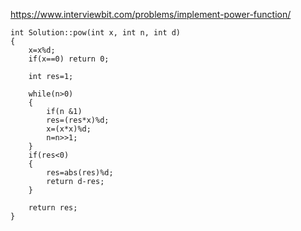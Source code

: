 https://www.interviewbit.com/problems/implement-power-function/
```
int Solution::pow(int x, int n, int d) 
{
    x=x%d;
    if(x==0) return 0;
    
    int res=1;
   
    while(n>0)
    {
        if(n &1)
        res=(res*x)%d;
        x=(x*x)%d;
        n=n>>1;
    }
    if(res<0)
    {
        res=abs(res)%d;
        return d-res;
    }

	return res; 
}
```
